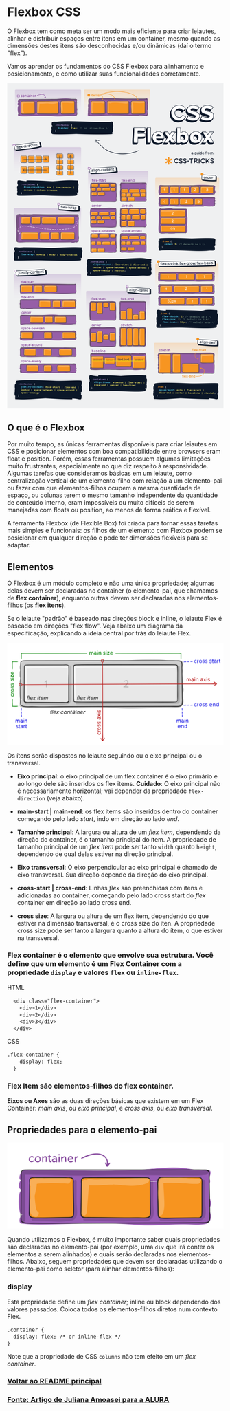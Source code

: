 # Flexbox CSS

O Flexbox tem como meta ser um modo mais eficiente para criar leiautes, alinhar e distribuir espaços entre itens em um container, mesmo quando as dimensões destes itens são desconhecidas e/ou dinâmicas (daí o termo "flex").

Vamos aprender os fundamentos do CSS Flexbox para alinhamento e posicionamento, e como utilizar suas funcionalidades corretamente.

<img src="../flexbox/img/css-flexbox-poster.png">

## O que é o Flexbox

Por muito tempo, as únicas ferramentas disponíveis para criar leiautes em CSS e posicionar elementos com boa compatibilidade entre browsers eram float e position. Porém, essas ferramentas possuem algumas limitações muito frustrantes, especialmente no que diz respeito à responsividade. Algumas tarefas que consideramos básicas em um leiaute, como centralização vertical de um elemento-filho com relação a um elemento-pai ou fazer com que elementos-filhos ocupem a mesma quantidade de espaço, ou colunas terem o mesmo tamanho independente da quantidade de conteúdo interno, eram impossíveis ou muito difíceis de serem manejadas com floats ou position, ao menos de forma prática e flexível.

A ferramenta Flexbox (de Flexible Box) foi criada para tornar essas tarefas mais simples e funcionais: os filhos de um elemento com Flexbox podem se posicionar em qualquer direção e pode ter dimensões flexíveis para se adaptar.

## Elementos

O Flexbox é um módulo completo e não uma única propriedade; algumas delas devem ser declaradas no container (o elemento-pai, que chamamos de **flex container**), enquanto outras devem ser declaradas nos elementos-filhos (os **flex itens**).

Se o leiaute "padrão" é baseado nas direções block e inline, o leiaute Flex é baseado em direções "flex flow". Veja abaixo um diagrama da especificação, explicando a ideia central por trás do leiaute Flex.

<img src="../flexbox/img/img-01.svg">

Os ítens serão dispostos no leiaute seguindo ou o eixo principal ou o transversal.

- **Eixo principal**: o eixo principal de um flex container é o eixo primário e ao longo dele são inseridos os flex items. **Cuidado**: O eixo principal não é necessariamente horizontal; vai depender da propriedade `flex-direction` (veja abaixo).

- **main-start | main-end**: os flex items são inseridos dentro do container começando pelo lado *start*, indo em direção ao lado *end*.

- **Tamanho principal**: A largura ou altura de um *flex item*, dependendo da direção do container, é o tamanho principal do ítem. A propriedade de tamanho principal de um *flex item* pode ser tanto `width` quanto `height`, dependendo de qual delas estiver na direção principal.

- **Eixo transversal**: O eixo perpendicular ao eixo principal é chamado de eixo transversal. Sua direção depende da direção do eixo principal.

- **cross-start | cross-end**: Linhas *flex* são preenchidas com ítens e adicionadas ao container, começando pelo lado cross start do *flex* container em direção ao lado cross end.

- **cross size**: A largura ou altura de um flex item, dependendo do que estiver na dimensão transversal, é o cross size do íten. A propriedade cross size pode ser tanto a largura quanto a altura do ítem, o que estiver na transversal.

### Flex container é o elemento que envolve sua estrutura. Você define que um elemento é um Flex Container com a propriedade ``display`` e valores `flex` ou `inline-flex`.

HTML
```
  <div class="flex-container">
    <div>1</div>
    <div>2</div>
    <div>3</div>
  </div>
```

CSS

```
.flex-container {
    display: flex;
  }
```

### Flex Item são elementos-filhos do flex container.

**Eixos ou Axes** são as duas direções básicas que existem em um Flex Container: *main axis*, ou *eixo principal*, e *cross axis*, ou *eixo transversal*.

## Propriedades para o elemento-pai

<img src="../flexbox/img/01-container.svg">

Quando utilizamos o Flexbox, é muito importante saber quais propriedades são declaradas no elemento-pai (por exemplo, uma `div` que irá conter os elementos a serem alinhados) e quais serão declaradas nos elementos-filhos. Abaixo, seguem propriedades que devem ser declaradas utilizando o elemento-pai como seletor (para alinhar elementos-filhos):

### display

Esta propriedade define um *flex container*; inline ou block dependendo dos valores passados. Coloca todos os elementos-filhos diretos num contexto Flex.

```
.container {
  display: flex; /* or inline-flex */
}
```

Note que a propriedade de CSS `columns` não tem efeito em um *flex container*.

### [Voltar ao README principal](../README.md)

### [Fonte: Artigo de Juliana Amoasei para a ALURA](https://www.alura.com.br/artigos/css-guia-do-flexbox)


